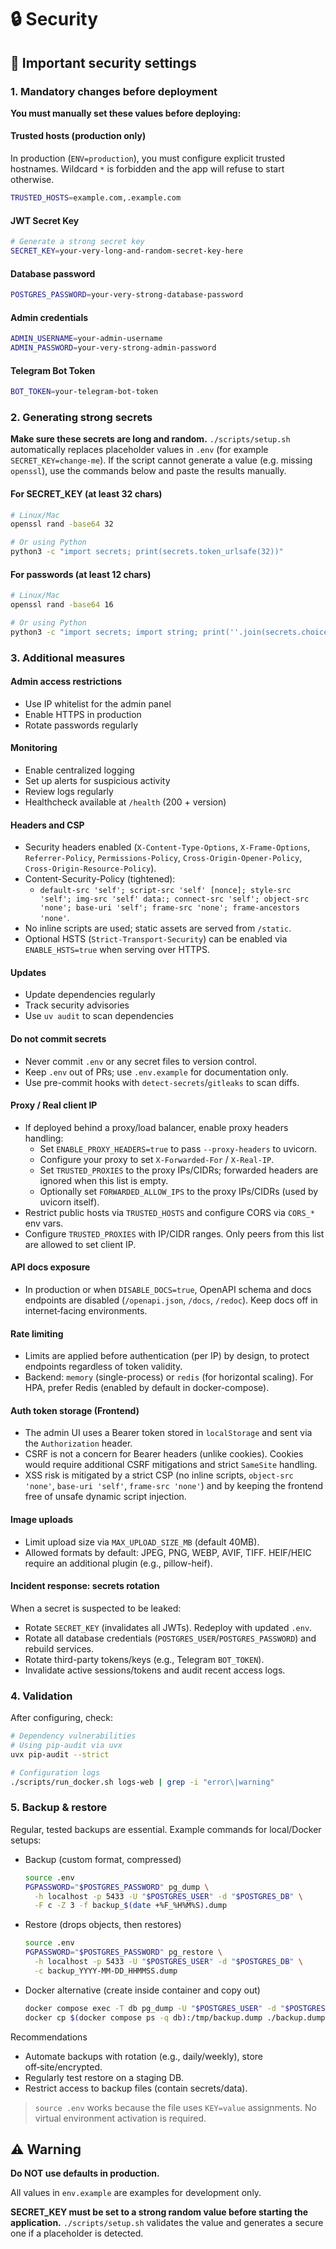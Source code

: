 # 🔒 Security

## 🧷 Important security settings

### 1. Mandatory changes before deployment

**You must manually set these values before deploying:**

#### Trusted hosts (production only)

In production (`ENV=production`), you must configure explicit trusted hostnames. Wildcard `*` is forbidden and the app will refuse to start otherwise.

```bash
TRUSTED_HOSTS=example.com,.example.com
```

#### JWT Secret Key

```bash
# Generate a strong secret key
SECRET_KEY=your-very-long-and-random-secret-key-here
```

#### Database password

```bash
POSTGRES_PASSWORD=your-very-strong-database-password
```

#### Admin credentials

```bash
ADMIN_USERNAME=your-admin-username
ADMIN_PASSWORD=your-very-strong-admin-password
```

#### Telegram Bot Token

```bash
BOT_TOKEN=your-telegram-bot-token
```

### 2. Generating strong secrets

**Make sure these secrets are long and random.** `./scripts/setup.sh` automatically replaces placeholder values in `.env` (for example `SECRET_KEY=change-me`). If the script cannot generate a value (e.g. missing `openssl`), use the commands below and paste the results manually.

#### For SECRET_KEY (at least 32 chars)

```bash
# Linux/Mac
openssl rand -base64 32

# Or using Python
python3 -c "import secrets; print(secrets.token_urlsafe(32))"
```

#### For passwords (at least 12 chars)

```bash
# Linux/Mac
openssl rand -base64 16

# Or using Python
python3 -c "import secrets; import string; print(''.join(secrets.choice(string.ascii_letters + string.digits + string.punctuation) for _ in range(16)))"
```

### 3. Additional measures

#### Admin access restrictions

- Use IP whitelist for the admin panel
- Enable HTTPS in production
- Rotate passwords regularly

#### Monitoring

- Enable centralized logging
- Set up alerts for suspicious activity
- Review logs regularly
- Healthcheck available at `/health` (200 + version)

#### Headers and CSP

- Security headers enabled (`X-Content-Type-Options`, `X-Frame-Options`, `Referrer-Policy`, `Permissions-Policy`, `Cross-Origin-Opener-Policy`, `Cross-Origin-Resource-Policy`).
- Content-Security-Policy (tightened):
  - `default-src 'self'; script-src 'self' [nonce]; style-src 'self'; img-src 'self' data:; connect-src 'self'; object-src 'none'; base-uri 'self'; frame-src 'none'; frame-ancestors 'none'`.
- No inline scripts are used; static assets are served from `/static`.
- Optional HSTS (`Strict-Transport-Security`) can be enabled via `ENABLE_HSTS=true` when serving over HTTPS.

#### Updates

- Update dependencies regularly
- Track security advisories
- Use `uv audit` to scan dependencies

#### Do not commit secrets

- Never commit `.env` or any secret files to version control.
- Keep `.env` out of PRs; use `.env.example` for documentation only.
- Use pre-commit hooks with `detect-secrets`/`gitleaks` to scan diffs.

#### Proxy / Real client IP

- If deployed behind a proxy/load balancer, enable proxy headers handling:
  - Set `ENABLE_PROXY_HEADERS=true` to pass `--proxy-headers` to uvicorn.
  - Configure your proxy to set `X-Forwarded-For` / `X-Real-IP`.
  - Set `TRUSTED_PROXIES` to the proxy IPs/CIDRs; forwarded headers are ignored when this list is empty.
  - Optionally set `FORWARDED_ALLOW_IPS` to the proxy IPs/CIDRs (used by uvicorn itself).
- Restrict public hosts via `TRUSTED_HOSTS` and configure CORS via `CORS_*` env vars.
- Configure `TRUSTED_PROXIES` with IP/CIDR ranges. Only peers from this list are allowed to set client IP.

#### API docs exposure

- In production or when `DISABLE_DOCS=true`, OpenAPI schema and docs endpoints are disabled (`/openapi.json`, `/docs`, `/redoc`). Keep docs off in internet‑facing environments.

#### Rate limiting

- Limits are applied before authentication (per IP) by design, to protect endpoints regardless of token validity.
- Backend: `memory` (single-process) or `redis` (for horizontal scaling). For HPA, prefer Redis (enabled by default in docker-compose).

#### Auth token storage (Frontend)

- The admin UI uses a Bearer token stored in `localStorage` and sent via the `Authorization` header.
- CSRF is not a concern for Bearer headers (unlike cookies). Cookies would require additional CSRF mitigations and strict `SameSite` handling.
- XSS risk is mitigated by a strict CSP (no inline scripts, `object-src 'none'`, `base-uri 'self'`, `frame-src 'none'`) and by keeping the frontend free of unsafe dynamic script injection.

#### Image uploads

- Limit upload size via `MAX_UPLOAD_SIZE_MB` (default 40MB).
- Allowed formats by default: JPEG, PNG, WEBP, AVIF, TIFF. HEIF/HEIC require an additional plugin (e.g., pillow-heif).

#### Incident response: secrets rotation

When a secret is suspected to be leaked:

- Rotate `SECRET_KEY` (invalidates all JWTs). Redeploy with updated `.env`.
- Rotate all database credentials (`POSTGRES_USER`/`POSTGRES_PASSWORD`) and rebuild services.
- Rotate third-party tokens/keys (e.g., Telegram `BOT_TOKEN`).
- Invalidate active sessions/tokens and audit recent access logs.

### 4. Validation

After configuring, check:

```bash
# Dependency vulnerabilities
# Using pip-audit via uvx
uvx pip-audit --strict

# Configuration logs
./scripts/run_docker.sh logs-web | grep -i "error\|warning"
```

### 5. Backup & restore

Regular, tested backups are essential. Example commands for local/Docker setups:

- Backup (custom format, compressed)

  ```bash
  source .env
  PGPASSWORD="$POSTGRES_PASSWORD" pg_dump \
    -h localhost -p 5433 -U "$POSTGRES_USER" -d "$POSTGRES_DB" \
    -F c -Z 3 -f backup_$(date +%F_%H%M%S).dump
  ```

- Restore (drops objects, then restores)

  ```bash
  source .env
  PGPASSWORD="$POSTGRES_PASSWORD" pg_restore \
    -h localhost -p 5433 -U "$POSTGRES_USER" -d "$POSTGRES_DB" \
    -c backup_YYYY-MM-DD_HHMMSS.dump
  ```

- Docker alternative (create inside container and copy out)
  
  ```bash
  docker compose exec -T db pg_dump -U "$POSTGRES_USER" -d "$POSTGRES_DB" -F c -Z 3 -f /tmp/backup.dump
  docker cp $(docker compose ps -q db):/tmp/backup.dump ./backup.dump
  ```

Recommendations

- Automate backups with rotation (e.g., daily/weekly), store off‑site/encrypted.
- Regularly test restore on a staging DB.
- Restrict access to backup files (contain secrets/data).

> `source .env` works because the file uses `KEY=value` assignments. No virtual environment activation is required.

## ⚠️ Warning

**Do NOT use defaults in production.**

All values in `env.example` are examples for development only.

**SECRET_KEY must be set to a strong random value before starting the application.** `./scripts/setup.sh` validates the value and generates a secure one if a placeholder is detected.
